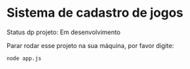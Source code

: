 # Sistema de cadastro de jogos

Status dp projeto: Em desenvolvimento

Parar rodar esse projeto na sua máquina, por favor digite:

```
node app.js

```
